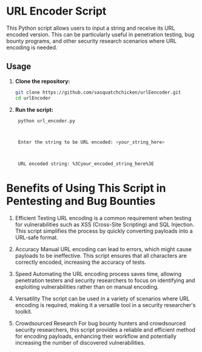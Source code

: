 # URL Encoder Script

This Python script allows users to input a string and receive its URL encoded version. This can be particularly useful in penetration testing, bug bounty programs, and other security research scenarios where URL encoding is needed.

## Usage

1. **Clone the repository:**

   ```bash
   git clone https://github.com/sasquatchchicken/urlEencoder.git
   cd urlEncoder

2. **Run the script:**
   ```bash
    python url_encoder.py


   
    Enter the string to be URL encoded: <your_string_here>


   
    URL encoded string: %3Cyour_encoded_string_here%3E

# Benefits of Using This Script in Pentesting and Bug Bounties
1. Efficient Testing
URL encoding is a common requirement when testing for vulnerabilities such as XSS (Cross-Site Scripting) and SQL Injection. This script simplifies the process by quickly converting payloads into a URL-safe format.

2. Accuracy
Manual URL encoding can lead to errors, which might cause payloads to be ineffective. This script ensures that all characters are correctly encoded, increasing the accuracy of tests.

3. Speed
Automating the URL encoding process saves time, allowing penetration testers and security researchers to focus on identifying and exploiting vulnerabilities rather than on manual encoding.

4. Versatility
The script can be used in a variety of scenarios where URL encoding is required, making it a versatile tool in a security researcher's toolkit.

5. Crowdsourced Research
For bug bounty hunters and crowdsourced security researchers, this script provides a reliable and efficient method for encoding payloads, enhancing their workflow and potentially increasing the number of discovered vulnerabilities.

